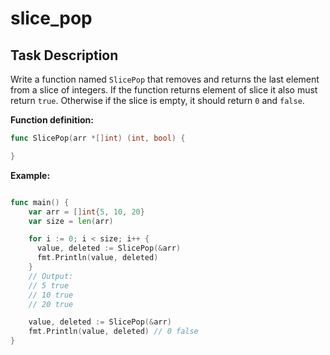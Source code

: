 # slice_pop

## Task Description

Write a function named `SlicePop` that removes and returns the last element from a slice of integers. If the function returns element of slice it also must return `true`. Otherwise if the slice is empty, it should return `0` and `false`.

**Function definition:**

```go
func SlicePop(arr *[]int) (int, bool) {

}
```

**Example:**

```go

func main() {
    var arr = []int{5, 10, 20}
    var size = len(arr)

    for i := 0; i < size; i++ {
      value, deleted := SlicePop(&arr)
      fmt.Println(value, deleted)
    }
    // Output:
    // 5 true
    // 10 true
    // 20 true

    value, deleted := SlicePop(&arr)
    fmt.Println(value, deleted) // 0 false
}
```

